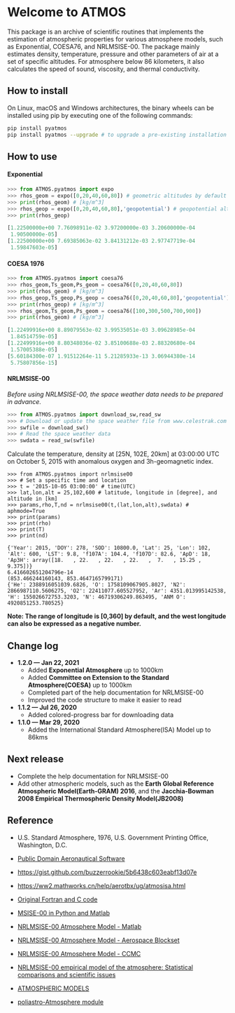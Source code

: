 # Welcome to ATMOS

This package is an archive of scientific routines that implements the estimation of atmospheric properties for various atmosphere models, such as Exponential, COESA76, and NRLMSISE-00. The package mainly estimates density, temperature, pressure and other parameters of air at a set of specific altitudes. For atmosphere below 86 kilometers, it also calculates the speed of sound, viscosity, and thermal conductivity.

## How to install

On Linux, macOS and Windows architectures, the binary wheels can be installed using pip by executing one of the following commands:

```sh
pip install pyatmos
pip install pyatmos --upgrade # to upgrade a pre-existing installation
```

## How to use

#### Exponential

```python
>>> from ATMOS.pyatmos import expo
>>> rhos_geom = expo([0,20,40,60,80]) # geometric altitudes by default
>>> print(rhos_geom) # [kg/m^3]
>>> rhos_geop = expo([0,20,40,60,80],'geopotential') # geopotential altitudes
>>> print(rhos_geop)

[1.22500000e+00 7.76098911e-02 3.97200000e-03 3.20600000e-04
 1.90500000e-05]
[1.22500000e+00 7.69385063e-02 3.84131212e-03 2.97747719e-04
 1.59847603e-05]
```

#### COESA 1976

```python
>>> from ATMOS.pyatmos import coesa76
>>> rhos_geom,Ts_geom,Ps_geom = coesa76([0,20,40,60,80]) 
>>> print(rhos_geom) # [kg/m^3]
>>> rhos_geop,Ts_geop,Ps_geop = coesa76([0,20,40,60,80],'geopotential')
>>> print(rhos_geop) # [kg/m^3]
>>> rhos_geom,Ts_geom,Ps_geom = coesa76([100,300,500,700,900]) 
>>> print(rhos_geom) # [kg/m^3]

[1.22499916e+00 8.89079563e-02 3.99535051e-03 3.09628985e-04
 1.84514759e-05]
[1.22499916e+00 8.80348036e-02 3.85100688e-03 2.88320680e-04
 1.57005388e-05]
[5.60184300e-07 1.91512264e-11 5.21285933e-13 3.06944380e-14
 5.75807856e-15]  
```

#### NRLMSISE-00

*Before using NRLMSISE-00, the space weather data needs to be prepared in advance.*

```python
>>> from ATMOS.pyatmos import download_sw,read_sw
>>> # Download or update the space weather file from www.celestrak.com
>>> swfile = download_sw() 
>>> # Read the space weather data
>>> swdata = read_sw(swfile) 
```

Calculate the temperature, density at [25N, 102E, 20km] at 03:00:00 UTC on October 5, 2015 with anomalous oxygen and 3h-geomagnetic index.

```
>>> from ATMOS.pyatmos import nrlmsise00
>>> # Set a specific time and location
>>> t = '2015-10-05 03:00:00' # time(UTC) 
>>> lat,lon,alt = 25,102,600 # latitude, longitude in [degree], and altitude in [km]
>>> params,rho,T,nd = nrlmsise00(t,(lat,lon,alt),swdata) # aphmode=True
>>> print(params)
>>> print(rho) 
>>> print(T) 
>>> print(nd)

{'Year': 2015, 'DOY': 278, 'SOD': 10800.0, 'Lat': 25, 'Lon': 102, 'Alt': 600, 'LST': 9.8, 'f107A': 104.4, 'f107D': 82.6, 'ApD': 18, 'Ap3H': array([18.   , 22.   , 22.   , 22.   ,  7.   , 15.25 ,  9.375])}
6.416602651204796e-14
(853.466244160143, 853.4647165799171)
{'He': 2388916051039.6826, 'O': 1758109067905.8027, 'N2': 2866987110.5606275, 'O2': 22411077.605527952, 'Ar': 4351.013995142538, 'H': 155026672753.3203, 'N': 46719306249.863495, 'ANM O': 4920851253.780525}
```

**Note: The range of longitude is [0,360] by default, and the west longitude can also be expressed as a negative number.**

## Change log
- **1.2.0 — Jan 22, 2021**
  - Added **Exponential Atmosphere** up to 1000km
  - Added **Committee on Extension to the Standard Atmosphere(COESA)** up to 1000km
  - Completed part of the help documentation for NRLMSISE-00
  - Improved the code structure to make it easier to read
- **1.1.2 — Jul 26, 2020**
  - Added colored-progress bar for downloading data
- **1.1.0 — Mar 29,  2020**
  - Added the International Standard Atmosphere(ISA) Model up to 86kms  

## Next release

- Complete the help documentation for NRLMSISE-00
- Add other atmospheric models, such as the **Earth Global Reference Atmospheric Model(Earth-GRAM) 2016**, and the **Jacchia-Bowman 2008 Empirical Thermospheric Density Model(JB2008)**

## Reference

- U.S. Standard Atmosphere, 1976, U.S. Government Printing Office, Washington, D.C. 
- [Public Domain Aeronautical Software](http://www.pdas.com/atmos.html) 
- https://gist.github.com/buzzerrookie/5b6438c603eabf13d07e
- https://ww2.mathworks.cn/help/aerotbx/ug/atmosisa.html

- [Original Fortran and C code](https://ccmc.gsfc.nasa.gov/pub/modelweb/atmospheric/msis/)
- [MSISE-00 in Python and Matlab](https://github.com/space-physics/msise00)
- [NRLMSISE-00 Atmosphere Model - Matlab](https://ww2.mathworks.cn/matlabcentral/fileexchange/56253-nrlmsise-00-atmosphere-model?requestedDomain=zh)
- [NRLMSISE-00 Atmosphere Model - Aerospace Blockset](https://www.mathworks.com/help/aeroblks/nrlmsise00atmospheremodel.html?requestedDomain=)
- [NRLMSISE-00 Atmosphere Model - CCMC](https://ccmc.gsfc.nasa.gov/modelweb/models/nrlmsise00.php)
- [NRLMSISE-00 empirical model of the atmosphere: Statistical comparisons and scientific issues](http://onlinelibrary.wiley.com/doi/10.1029/2002JA009430/pdf)
- [ATMOSPHERIC MODELS](http://www.braeunig.us/space/atmmodel.htm)
- [poliastro-Atmosphere module](https://docs.poliastro.space/en/stable/api/safe/atmosphere/atmosphere_index.html?highlight=nrlmsise#famous-atmospheric-models)

